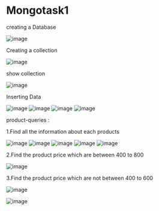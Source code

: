 # Mongotask1

   creating a Database

   ![image](https://user-images.githubusercontent.com/95994543/160067166-c44a77f5-f1a6-4a3c-ac66-8c1310e71d8e.png)

   Creating a collection
   
   ![image](https://user-images.githubusercontent.com/95994543/160067653-cf7e0832-f6ed-45ea-8f22-bd9cf0a486ca.png)
   
   show collection
   
   ![image](https://user-images.githubusercontent.com/95994543/160068188-390732eb-7620-4921-92b5-f62c383d9be2.png)

  Inserting Data
  
  ![image](https://user-images.githubusercontent.com/95994543/160069160-741c4c8b-97f6-471b-80dc-b9439ccdeff6.png)
  ![image](https://user-images.githubusercontent.com/95994543/160069291-28e05bd2-f05e-4008-a36a-a061a6e738cf.png)
  ![image](https://user-images.githubusercontent.com/95994543/160069405-ec6060d5-db09-4810-afae-0cbbd082e35a.png)
  ![image](https://user-images.githubusercontent.com/95994543/160069524-cff22d9e-d556-446c-b794-b80fd3720895.png)

product-queries  :

1.Find all the information about each products

![image](https://user-images.githubusercontent.com/95994543/160070514-7def127f-857d-42b7-a0eb-ab03b4adabd8.png)
![image](https://user-images.githubusercontent.com/95994543/160070340-2999bece-eced-42f8-ba7d-7b2a03a67ab4.png)
![image](https://user-images.githubusercontent.com/95994543/160070880-371940a4-4c65-47ba-ad94-36e67f72ca7d.png)
![image](https://user-images.githubusercontent.com/95994543/160071184-de111a2d-34d0-4977-ba83-852a681f5df3.png)
![image](https://user-images.githubusercontent.com/95994543/160071379-a321bc87-acbb-4508-95cc-2f99ac38b72a.png)

2.Find the product price which are between 400 to 800

![image](https://user-images.githubusercontent.com/95994543/160072169-f670bf98-81dd-4d05-8c85-25fb75cc1b11.png)

3.Find the product price which are not between 400 to 600

![image](https://user-images.githubusercontent.com/95994543/160073280-04f11eb0-9dfb-4472-84a2-0bb93fe2e65e.png)

![image](https://user-images.githubusercontent.com/95994543/160073607-15c5bc47-212e-4624-a766-b5cccdccbecf.png)
